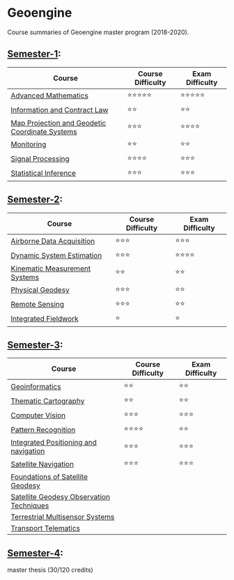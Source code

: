 # Geoengine

Course summaries of Geoengine master program (2018-2020).

## [Semester-1](./semester-1/):

| Course | Course Difficulty | Exam Difficulty |
| ------ | ----------------- | --------------- |
| [Advanced Mathematics](./semester-1/Advanced-Mathematics/) | ⭐️⭐️⭐️⭐️⭐️ | ⭐️⭐️⭐️⭐️⭐️ |
| [Information and Contract Law](./semester-1/Contract-Law/) | ⭐️⭐️ | ⭐️⭐️ |
| [Map Projection and Geodetic Coordinate Systems](./semester-1/Map-Projection/) | ⭐️⭐️⭐️ | ⭐️⭐️⭐️⭐️ |
| [Monitoring](./semester-1/Monitoring/) | ⭐️⭐️ | ⭐️⭐️ |
| [Signal Processing](./semester-1/Signal-processing/) | ⭐️⭐️⭐️⭐️ | ⭐️⭐️⭐️ |
| [Statistical Inference](./semester-1/Statistical-Inference/) | ⭐️⭐️⭐️ | ⭐️⭐️⭐ |

## [Semester-2](./semester-2/):

| Course | Course Difficulty | Exam Difficulty |
| ------ | ----------------- | --------------- |
| [Airborne Data Acquisition](./semester-2/Airborne-Data-Acquisition/) | ⭐️⭐️⭐ | ⭐️⭐️⭐ |
| [Dynamic System Estimation](./semester-2/Dynamic-System-Estimation/) | ⭐️⭐️⭐ | ⭐️⭐️⭐️⭐️ |
| [Kinematic Measurement Systems](./semester-2/Kinematic-Measurement-Systems/) | ⭐️⭐️ | ⭐️⭐️ |
| [Physical Geodesy](./semester-2/Physical-Geodesy/) | ⭐️⭐️⭐ | ⭐️⭐️ |
| [Remote Sensing](./semester-2/Remote-Sensing/) | ⭐️⭐️⭐ | ⭐️⭐️ |
| [Integrated Fieldwork](./semester-2/Integrated-Fieldwork/) | ⭐️ | ⭐️ |

## [Semester-3](./semester-3/):

| Course | Course Difficulty | Exam Difficulty |
| ------ | ----------------- | --------------- |
| [Geoinformatics](./semester-3/Geoinformatics/) | ⭐️⭐️ | ⭐️⭐️ |
| [Thematic Cartography](./semester-3/Thematic-Cartography/) | ⭐️⭐️ | ⭐️⭐️ |
| [Computer Vision](./semester-3/E-Computer-Vision-and-Pattern-Recognition/Computer-Vision/) | ⭐️⭐️⭐️ | ⭐️⭐️⭐️ |
| [Pattern Recognition](./semester-3/E-Computer-Vision-and-Pattern-Recognition/Pattern-Recognition/) | ⭐️⭐️⭐⭐ | ⭐️⭐️ |
| [Integrated Positioning and navigation](./semester-3/E-Navigation/Integrated-Positioning-and-Navigation/) | ⭐️⭐️⭐ | ⭐️⭐️⭐️ |
| [Satellite Navigation](./semester-3/E-Navigation/Satellite-Navigation/) | ⭐️⭐️⭐️ | ⭐️⭐️⭐️ |
| [Foundations of Satellite Geodesy](./semester-3/E-Satellite-Geodesy/Foundations-of-Satellite-Geodesy/) |      |      |
| [Satellite Geodesy Observation Techniques](./semester-3/E-Satellite-Geodesy/Satellite-Geodesy-Observation-Techniques/) |      |      |
| [Terrestrial Multisensor Systems](./semester-3/E-Multisensor-Integration-in-Geodesy-and-Transport/Terrestrial-Multisensor-Systems/) |      |      |
| [Transport Telematics](./semester-3/E-Multisensor-Integration-in-Geodesy-and-Transport/Transport-Telematics/) |      |      |

## [Semester-4](./semester-4/):

master thesis (30/120 credits) 
 
